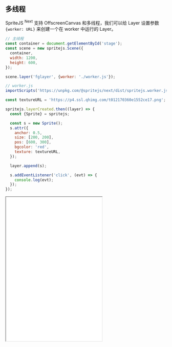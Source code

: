 ## 多线程

SpriteJS <sup>Next</sup> 支持 OffscreenCanvas 和多线程，我们可以给 Layer 设置参数 `{worker: URL}` 来创建一个在 worker 中运行的 Layer。

```js
// 主线程
const container = document.getElementById('stage');
const scene = new spritejs.Scene({
  container,
  width: 1200,
  height: 600,
});

scene.layer('fglayer', {worker: './worker.js'});
```

```js
// worker.js
importScripts('https://unpkg.com/@spritejs/next/dist/spritejs.worker.js');

const textureURL = 'https://p4.ssl.qhimg.com/t012170360e1552ce17.png';

spritejs.layerCreated.then((layer) => {
  const {Sprite} = spritejs;

  const s = new Sprite();
  s.attr({
    anchor: 0.5,
    size: [200, 200],
    pos: [600, 300],
    bgcolor: 'red',
    texture: textureURL,
  });

  layer.append(s);

  s.addEventListener('click', (evt) => {
    console.log(evt);
  });
});
```

<iframe src="/demo/#/doc/worker" height="450"></iframe>